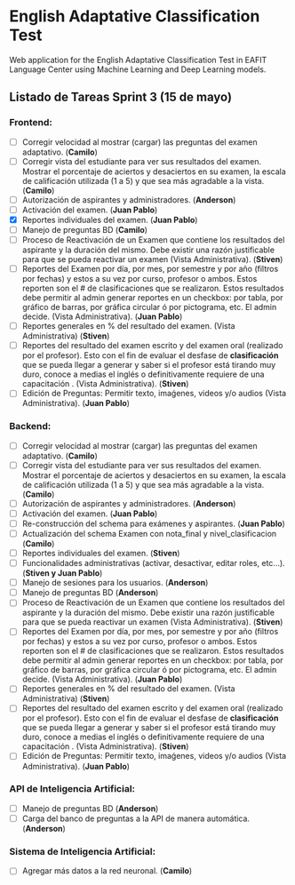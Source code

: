 # English Adaptative Classification Test

Web application for the English Adaptative Classification Test in EAFIT Language Center using Machine Learning and Deep Learning models.

## Listado de Tareas Sprint 3 (15 de mayo)

### Frontend:

- [ ] Corregir velocidad al mostrar (cargar) las preguntas del examen adaptativo. (**Camilo**)
- [ ] Corregir vista del estudiante para ver sus resultados del examen. Mostrar el porcentaje de aciertos y desaciertos en su examen, la escala de calificación utilizada (1 a 5) y que sea más agradable a la vista. (**Camilo**)
- [ ] Autorización de aspirantes y administradores. (**Anderson**)
- [ ] Activación del examen. (**Juan Pablo**)
- [x] Reportes individuales del examen. (**Juan Pablo**)
- [ ] Manejo de preguntas BD (**Camilo**)
- [ ] Proceso de Reactivación de un Examen que contiene los resultados del aspirante y la duración del mismo. Debe existir una razón justificable para que se pueda reactivar un examen (Vista Administrativa). (**Stiven**)
- [ ] Reportes del Examen por día, por mes, por semestre y por año (filtros por fechas) y estos a su vez por curso, profesor o ambos. Estos reporten son el # de clasificaciones que se realizaron. Estos resultados debe permitir al admin generar reportes en un checkbox: por tabla, por gráfico de barras, por gráfica circular ó por pictograma, etc. El admin decide. (Vista Administrativa). (**Juan Pablo**)
- [ ] Reportes generales en % del resultado del examen. (Vista Administrativa) (**Stiven**)
- [ ] Reportes del resultado del examen escrito y del examen oral (realizado por el profesor). Esto con el fin de evaluar el desfase de **clasificación** que se pueda llegar a generar y saber si el profesor está tirando muy duro, conoce a medias el inglés o definitivamente requiere de una capacitación . (Vista Administrativa). (**Stiven**)
- [ ] Edición de Preguntas: Permitir texto, imaǵenes, videos y/o audios (Vista Administrativa). (**Juan Pablo**)

### Backend:

- [ ] Corregir velocidad al mostrar (cargar) las preguntas del examen adaptativo. (**Camilo**)
- [ ] Corregir vista del estudiante para ver sus resultados del examen. Mostrar el porcentaje de aciertos y desaciertos en su examen, la escala de calificación utilizada (1 a 5) y que sea más agradable a la vista. (**Camilo**)
- [ ] Autorización de aspirantes y administradores. (**Anderson**)
- [ ] Activación del examen. (**Juan Pablo**)
- [ ] Re-construcción del schema para exámenes y aspirantes. (**Juan Pablo**)
- [ ] Actualización del schema Examen con nota_final y nivel_clasificacion (**Camilo**)
- [ ] Reportes individuales del examen. (**Stiven**)
- [ ] Funcionalidades administrativas (activar, desactivar, editar roles, etc...). (**Stiven y Juan Pablo**)
- [ ] Manejo de sesiones para los usuarios. (**Anderson**)
- [ ] Manejo de preguntas BD (**Anderson**)
- [ ] Proceso de Reactivación de un Examen que contiene los resultados del aspirante y la duración del mismo. Debe existir una razón justificable para que se pueda reactivar un examen (Vista Administrativa). (**Stiven**)
- [ ] Reportes del Examen por día, por mes, por semestre y por año (filtros por fechas) y estos a su vez por curso, profesor o ambos. Estos reporten son el # de clasificaciones que se realizaron. Estos resultados debe permitir al admin generar reportes en un checkbox: por tabla, por gráfico de barras, por gráfica circular ó por pictograma, etc. El admin decide. (Vista Administrativa). (**Juan Pablo**)
- [ ] Reportes generales en % del resultado del examen. (Vista Administrativa) (**Stiven**)
- [ ] Reportes del resultado del examen escrito y del examen oral (realizado por el profesor). Esto con el fin de evaluar el desfase de **clasificación** que se pueda llegar a generar y saber si el profesor está tirando muy duro, conoce a medias el inglés o definitivamente requiere de una capacitación . (Vista Administrativa). (**Stiven**)
- [ ] Edición de Preguntas: Permitir texto, imaǵenes, videos y/o audios (Vista Administrativa). (**Juan Pablo**)

### API de Inteligencia Artificial:

- [ ] Manejo de preguntas BD (**Anderson**)
- [ ] Carga del banco de preguntas a la API de manera automática. (**Anderson**)

### Sistema de Inteligencia Artificial:

- [ ] Agregar más datos a la red neuronal. (**Camilo**)
